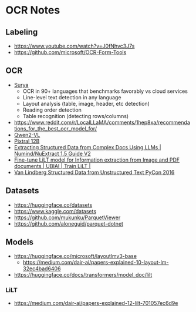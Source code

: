 # OCR Notes

## Labeling

- https://www.youtube.com/watch?v=J0fNhvc3J7s
- https://github.com/microsoft/OCR-Form-Tools

## OCR

- [Surya](https://github.com/VikParuchuri/surya)
  - OCR in 90+ languages that benchmarks favorably vs cloud services
  - Line-level text detection in any language
  - Layout analysis (table, image, header, etc detection)
  - Reading order detection
  - Table recognition (detecting rows/columns)
- https://www.reddit.com/r/LocalLLaMA/comments/1hep8xa/recommendations_for_the_best_ocr_model_for/
- [Qwen2-VL](https://github.com/QwenLM/Qwen2-VL)
- [Pixtral 12B](https://mistral.ai/news/pixtral-12b/)
- [Extracting Structured Data from Complex Docs Using LLMs | Numind/NuExtract 1.5 Guide V2](https://www.youtube.com/watch?v=mqxQP0oT4Dg)
- [Fine-tune LiLT model for Information extraction from Image and PDF documents | UBIAI | Train LiLT |](https://www.youtube.com/watch?v=EVONngnrJbE)
- [Van Lindberg Structured Data from Unstructured Text PyCon 2016](https://www.youtube.com/watch?v=-K-XtxSyyvU)

## Datasets

- https://huggingface.co/datasets
- https://www.kaggle.com/datasets
- https://github.com/mukunku/ParquetViewer
- https://github.com/aloneguid/parquet-dotnet

## Models

- https://huggingface.co/microsoft/layoutlmv3-base
  - https://medium.com/dair-ai/papers-explained-10-layout-lm-32ec4bad6406
- https://huggingface.co/docs/transformers/model_doc/lilt

### LiLT
  
- https://medium.com/dair-ai/papers-explained-12-lilt-701057ec6d9e
